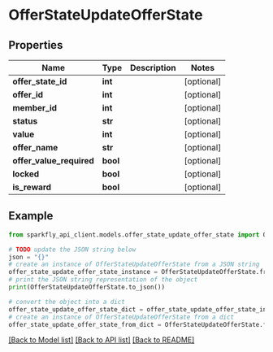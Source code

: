 # OfferStateUpdateOfferState


## Properties

Name | Type | Description | Notes
------------ | ------------- | ------------- | -------------
**offer_state_id** | **int** |  | [optional] 
**offer_id** | **int** |  | [optional] 
**member_id** | **int** |  | [optional] 
**status** | **str** |  | [optional] 
**value** | **int** |  | [optional] 
**offer_name** | **str** |  | [optional] 
**offer_value_required** | **bool** |  | [optional] 
**locked** | **bool** |  | [optional] 
**is_reward** | **bool** |  | [optional] 

## Example

```python
from sparkfly_api_client.models.offer_state_update_offer_state import OfferStateUpdateOfferState

# TODO update the JSON string below
json = "{}"
# create an instance of OfferStateUpdateOfferState from a JSON string
offer_state_update_offer_state_instance = OfferStateUpdateOfferState.from_json(json)
# print the JSON string representation of the object
print(OfferStateUpdateOfferState.to_json())

# convert the object into a dict
offer_state_update_offer_state_dict = offer_state_update_offer_state_instance.to_dict()
# create an instance of OfferStateUpdateOfferState from a dict
offer_state_update_offer_state_from_dict = OfferStateUpdateOfferState.from_dict(offer_state_update_offer_state_dict)
```
[[Back to Model list]](../README.md#documentation-for-models) [[Back to API list]](../README.md#documentation-for-api-endpoints) [[Back to README]](../README.md)


